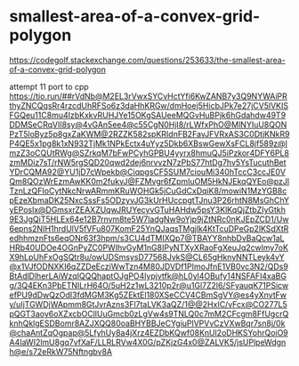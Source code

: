 # smallest-area-of-a-convex-grid-polygon
https://codegolf.stackexchange.com/questions/253633/the-smallest-area-of-a-convex-grid-polygon

attempt 11 port to cpp 
https://tio.run/##rVdNb@M2EL3rVwxSYCvHctYfi6KwZANB7y3Q9NYWAiPRthyZNCQqsRr4rzcdUhRFSo6z3daHhKRGw/dmHoej5HicbJPk7e27jCV5lVKISFGQeu11C8mu4IzbKxkvRUHJYe15OKgSAUeeMQGvHuBPjk6hGdahdw49T9DDMSeCRqVIl8sy@4vGAn5ee4@c55CgN0HjI8/rLWfxPhO@MlNYIuU8QONPzT5loByz5p8gxZaKWM@2RZZK582spKRIdnFB2FavJFVRxAS3C0DtjKNkR9P4QE5x1pg8k1xN932TjMk1NPkEctx4uYyz5Dkb6XBswGewXsFCL8jf589z@ImzZ3oCQUtRWg@SZrkqM7bFwPCyhGPBU4yyrx8hmuQJ5iPzkor4DFY6PL8zmMDiz7sT/rNW5rgSQD20qwd2dej6nrvvzN7zPbS77htDg7hv5YsTucuthBetYDrCQMA92@YU1jD7cWpekb@CiqpgsCF5SUM7ciouMi340hTccC3ccJE0VQm8QOzWrEzmAwKK0m2fukvJ@FZMvgr6fZpmIuOM5HkNJEkqQYEo@pzJlTznLzQFIoCytNkcNrwARmmKRuWOHGk5jCuGdCxDqiK8/mowiN1MzYGB8cpEzeXbmaDK25NxcSssFs5ODzyvJG3kUrHUccpgtTJnu3P26rhtN8MsGhChYyEPoslx@DGmsxrZEAXZUqwJRUYecyvGTuHAHdw5psY3KlKqQjZtbZIyGtkh9E3JgQiT5HLEx64e12B7rnvm8te5W7ladgNw9oYjp9jZtNRc0nKJEpZCD1/Uw6epns2NIH1hrdUlV5fVFu807KomF25YnQJaqsTMgjlk4KtTcuDPeGp2lKSdXtRedhhmznFts6eqONr63f3hpm/s3CU4dTMIXQp7@TBAYY8nhbDvBaQcw1aLHRb40UDOe4OGnPyZC0PWIhvGyM1nG8IPyNTXyXRaoFgXeuJq2cwlmy7oKX9hLpUhFxOgSQtr8u/owUDSmsysD77568JvkS@CL65gHknyNNTLeyk4vY@x1VJfODNXKI6qZZDeEcziWwTzn4M80JDVDf1PImoJfnE1VB0vc3N2/QDs9BtAdlDlherLAiWzqIQQQhaptOJgPO4lypjvtfk@hL0yl4OBufy14NSFAFl4xaBGg/3Q4EKn3PbETNILrH64O/5uH2z1wL3210p2r@u1Gl7Z2l6/SFyauqK71PSicwefPU9dDwQzOdI3fdMGM3Kg5ZEktEl180XSeCCV4CBmSgVY@es4yXnytFwy/uIjTGWDjWApmm8GtJvrAzns3Fl7taLVK3aQZ/1@@2HxIC/vFcx@CO277L5pQGT3aoy6oXZxcbOCllUuGmcb0zLgVw4s9TNLQ0c7mM2CFcgm8FfUgcrQknhQklgESDBomr8AZJXQQ80oaBHYBBJeCYgiuPlVPVvCzVXwBqr7sn8j/0k@chaAntZqOgpap@5LfyhUy8a4jXrz4EZDbKQwf08KnUl2oDHKSYohrQoiO9A4IaWI2lmU8gq7vfXaF/LLRLRVw4X0G/pZKjzG4x0@ZALVK5/jsUPlpeWdgnh@e/s72eRkW75Nftngbv8A
